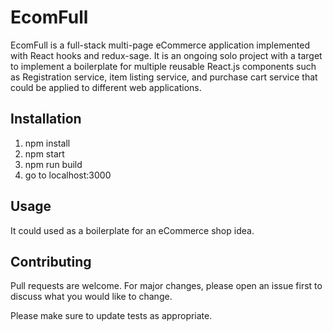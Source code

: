 # EcomFull

EcomFull is a full-stack multi-page eCommerce application implemented with React hooks and redux-sage. It is an ongoing solo project with a target to implement a boilerplate for multiple reusable React.js components such as Registration service, item listing service, and purchase cart service that could be applied to different web applications.

## Installation

1. npm install
2. npm start
3. npm run build
4. go to localhost:3000


## Usage

It could used as a boilerplate for an eCommerce shop idea.

## Contributing
Pull requests are welcome. For major changes, please open an issue first to discuss what you would like to change.

Please make sure to update tests as appropriate.


